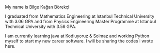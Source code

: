 My name is Bilge Kağan Börekçi

I graduated from Mathematics Engineering at Istanbul Technical University with 3.06 GPA and from Physics Engineering Master Programme at Istanbul Technical University 
with 3.56 GPA.

I am currently learning java at Kodluyoruz & Solmaz and working Python myself to start my new career software. I will be sharing the codes I wrote here.



